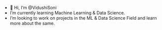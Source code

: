 - 👋 Hi, I’m @VidushiSoni
- I’m currently learning Machine Learning & Data Science.
- I’m looking to work on projects in the ML & Data Science Field and learn more about the same.


<!---
VidushiSoni15/VidushiSoni15 is a ✨ special ✨ repository because its `README.md` (this file) appears on your GitHub profile.
You can click the Preview link to take a look at your changes.
--->
